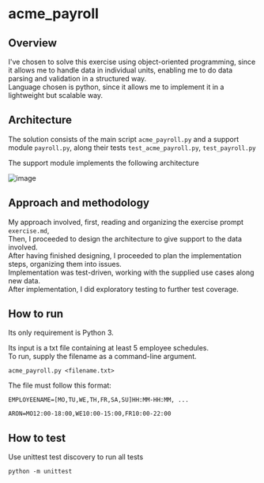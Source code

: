 # acme_payroll
## Overview
I've chosen to solve this exercise using object-oriented programming, 
since it allows me to handle data in individual units, enabling me to do data parsing and validation in a structured way.<br>
Language chosen is python, since it allows me to implement it in a lightweight but scalable way.

## Architecture
The solution consists of the main script `acme_payroll.py` and a support module `payroll.py`, along their tests `test_acme_payroll.py`, `test_payroll.py` 

The support module implements the following architecture

![image](https://user-images.githubusercontent.com/49913638/166165961-58423b71-b7fe-4c5a-bf64-523189bf2065.png)


## Approach and methodology
My approach involved, first, reading and organizing the exercise prompt `exercise.md`,<br>
Then, I proceeded to design the architecture to give support to the data involved.<br>
After having finished designing, I proceeded to plan the implementation steps, organizing them into issues.<br>
Implementation was test-driven, working with the supplied use cases along new data.<br>
After implementation, I did exploratory testing to further test coverage.

## How to run
Its only requirement is Python 3.

Its input is a txt file containing at least 5 employee schedules.<br>
To run, supply the filename as a command-line argument.
```
acme_payroll.py <filename.txt>
```
The file must follow this format:
``` 
EMPLOYEENAME=[MO,TU,WE,TH,FR,SA,SU]HH:MM-HH:MM, ...
```
``` 
ARON=MO12:00-18:00,WE10:00-15:00,FR10:00-22:00
```
## How to test
Use unittest test discovery to run all tests
```
python -m unittest
```
